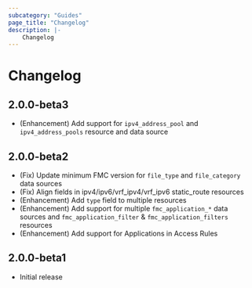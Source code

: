 ```yaml
---
subcategory: "Guides"
page_title: "Changelog"
description: |-
    Changelog
---
```


# Changelog

## 2.0.0-beta3

- (Enhancement) Add support for `ipv4_address_pool` and `ipv4_address_pools` resource and data source

## 2.0.0-beta2

- (Fix) Update minimum FMC version for `file_type` and `file_category` data sources
- (Fix) Align fields in ipv4/ipv6/vrf_ipv4/vrf_ipv6 static_route resources
- (Enhancement) Add `type` field to multiple resources
- (Enhancement) Add support for multiple `fmc_application_*` data sources and `fmc_application_filter` & `fmc_application_filters` resources
- (Enhancement) Add support for Applications in Access Rules

## 2.0.0-beta1

- Initial release

